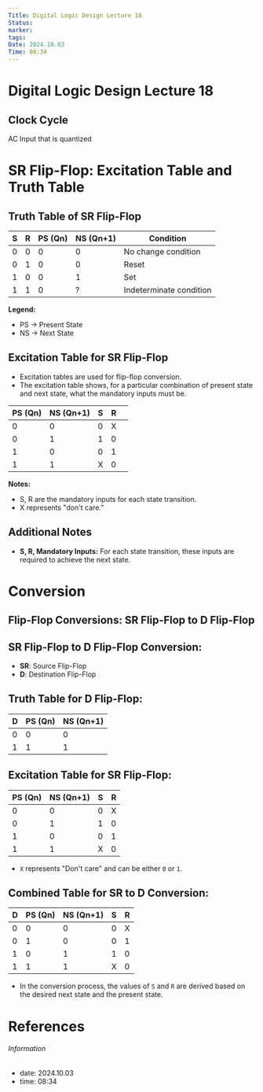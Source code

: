 ```yaml
---
Title: Digital Logic Design Lecture 18
Status: 
marker: 
tags: 
Date: 2024.10.03
Time: 08:34
---
```

# Digital Logic Design Lecture 18

## Clock Cycle
AC Input that is quantized

# SR Flip-Flop: Excitation Table and Truth Table

## Truth Table of SR Flip-Flop
| S | R | PS (Qn) | NS (Qn+1) | Condition               |
|---|---|---------|-----------|-------------------------|
| 0 | 0 |    0    |     0     | No change condition     |
| 0 | 1 |    0    |     0     | Reset                   |
| 1 | 0 |    0    |     1     | Set                     |
| 1 | 1 |    0    |     ?     | Indeterminate condition  |

**Legend:**
- PS → Present State
- NS → Next State

## Excitation Table for SR Flip-Flop

- Excitation tables are used for flip-flop conversion.
- The excitation table shows, for a particular combination of present state and next state, what the mandatory inputs must be.

| PS (Qn) | NS (Qn+1) | S   | R   |     |
| ------- | --------- | --- | --- | --- |
| 0       | 0         | 0   | X   |     |
| 0       | 1         | 1   | 0   |     |
| 1       | 0         | 0   | 1   |     |
| 1       | 1         | X   | 0   |     |

**Notes:**
- S, R are the mandatory inputs for each state transition.
- X represents "don't care."



## Additional Notes
- **S, R, Mandatory Inputs:** For each state transition, these inputs are required to achieve the next state.



# Conversion
## Flip-Flop Conversions: SR Flip-Flop to D Flip-Flop

## SR Flip-Flop to D Flip-Flop Conversion:
- **SR**: Source Flip-Flop
- **D**: Destination Flip-Flop

## Truth Table for D Flip-Flop:
| D | PS (Qn) | NS (Qn+1) |
|---|---------|-----------|
| 0 |    0    |     0     |
| 1 |    1    |     1     |

## Excitation Table for SR Flip-Flop:
| PS (Qn) | NS (Qn+1) | S | R |
|---------|-----------|---|---|
|    0    |     0     | 0 | X |
|    0    |     1     | 1 | 0 |
|    1    |     0     | 0 | 1 |
|    1    |     1     | X | 0 |

- `X` represents "Don't care" and can be either `0` or `1`.

## Combined Table for SR to D Conversion:
| D | PS (Qn) | NS (Qn+1) | S | R |
|---|---------|-----------|---|---|
| 0 |    0    |     0     | 0 | X |
| 0 |    1    |     0     | 0 | 1 |
| 1 |    0    |     1     | 1 | 0 |
| 1 |    1    |     1     | X | 0 |

- In the conversion process, the values of `S` and `R` are derived based on the desired next state and the present state.

# References


###### Information
- date: 2024.10.03
- time: 08:34